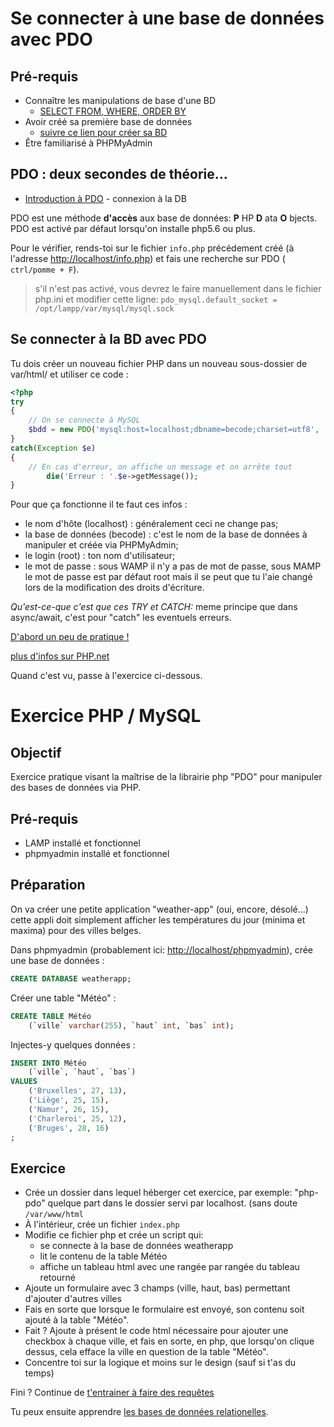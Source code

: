 # Se connecter à une base de données avec PDO

## Pré-requis

-   Connaître les manipulations de base d'une BD
    -   [SELECT FROM, WHERE, ORDER BY](https://github.com/becodeorg/BXLCentral/blob/master/Parcours/MySQL/1.select.md)
-   Avoir créé sa première base de données
    -   [suivre ce lien pour créer sa BD](https://github.com/becodeorg/BeCode/wiki/Installer-LAMP-sur-Ubuntu)
-   Être familiarisé à PHPMyAdmin

## PDO : deux secondes de théorie...

-   [Introduction à PDO](https://docs.google.com/presentation/d/14-5BGNJyuILB2kfYlxzsaFDRNA8zCrot9DbYVVNo3X4/edit?usp=sharing) - connexion à la DB

PDO est une méthode **d'accès** aux base de données: **P** HP **D** ata **O** bjects.  
PDO est activé par défaut lorsqu'on installe php5.6 ou plus.

Pour le vérifier, rends-toi sur le fichier `info.php` précédement créé (à l'adresse [http://localhost/info.php](http://localhost/info.php)) et fais une recherche sur PDO ( `ctrl/pomme + F`).

> s'il n'est pas activé, vous devrez le faire manuellement dans le fichier php.ini et modifier cette ligne:
> `pdo_mysql.default_socket = /opt/lampp/var/mysql/mysql.sock`

## Se connecter à la BD avec PDO

Tu dois créer un nouveau fichier PHP dans un nouveau sous-dossier de var/html/
et utiliser ce code :

```php
<?php
try
{
	// On se connecte à MySQL
	$bdd = new PDO('mysql:host=localhost;dbname=becode;charset=utf8', 'root', 'MOTDEPASSE');
}
catch(Exception $e)
{
	// En cas d'erreur, on affiche un message et on arrête tout
        die('Erreur : '.$e->getMessage());
}
```

Pour que ça fonctionne il te faut ces infos :

-   le nom d'hôte (localhost) : généralement ceci ne change pas;
-   la base de données (becode) : c'est le nom de la base de données à manipuler et créée via PHPMyAdmin;
-   le login (root) : ton nom d'utilisateur;
-   le mot de passe : sous WAMP il n'y a pas de mot de passe, sous MAMP le mot de passe est par défaut root mais il se peut que tu l'aie changé lors de la modification des droits d'écriture.

_Qu'est-ce-que c'est que ces TRY et CATCH:_ meme principe que dans async/await, c'est pour "catch" les eventuels erreurs.

[D'abord un peu de pratique ! ](./3.1Pratique-l'utilisation-de-PDO.md)

[plus d'infos sur PHP.net](http://php.net/manual/fr/book.pdo.php)

Quand c'est vu, passe à l'exercice ci-dessous.

# Exercice PHP / MySQL

## Objectif

Exercice pratique visant la maîtrise de la librairie php "PDO" pour manipuler des bases de données via PHP.

## Pré-requis

-   LAMP installé et fonctionnel
-   phpmyadmin installé et fonctionnel

## Préparation

On va créer une petite application "weather-app" (oui, encore, désolé...) cette appli doit simplement afficher les températures du jour (minima et maxima) pour des villes belges.

Dans phpmyadmin (probablement ici: [http://localhost/phpmyadmin](http://localhost/phpmyadmin)), crée une base de données :

```sql
CREATE DATABASE weatherapp;
```

Créer une table "Météo" :

```sql
CREATE TABLE Météo
    (`ville` varchar(255), `haut` int, `bas` int);
```

Injectes-y quelques données :

```sql
INSERT INTO Météo
    (`ville`, `haut`, `bas`)
VALUES
    ('Bruxelles', 27, 13),
    ('Liège', 25, 15),
    ('Namur', 26, 15),
    ('Charleroi', 25, 12),
    ('Bruges', 28, 16)
;
```

## Exercice

-   Crée un dossier dans lequel héberger cet exercice, par exemple: "php-pdo" quelque part dans le dossier servi par localhost. (sans doute `/var/www/html`
-   À l'intérieur, crée un fichier `index.php`
-   Modifie ce fichier php et crée un script qui:
    -   se connecte à la base de données weatherapp
    -   lit le contenu de la table Météo
    -   affiche un tableau html avec une rangée par rangée du tableau retourné
-   Ajoute un formulaire avec 3 champs (ville, haut, bas) permettant d'ajouter d'autres villes
-   Fais en sorte que lorsque le formulaire est envoyé, son contenu soit ajouté à la table "Météo".
-   Fait ? Ajoute à présent le code html nécessaire pour ajouter une checkbox à chaque ville, et fais en sorte, en php, que lorsqu'on clique dessus, cela efface la ville en question de la table "Météo".
-   Concentre toi sur la logique et moins sur le design (sauf si t'as du temps)

Fini ? Continue de [t'entrainer à faire des requêtes](./sql-exo/readme.md)

Tu peux ensuite apprendre [les bases de données relationelles](./4.relational-db.md).
